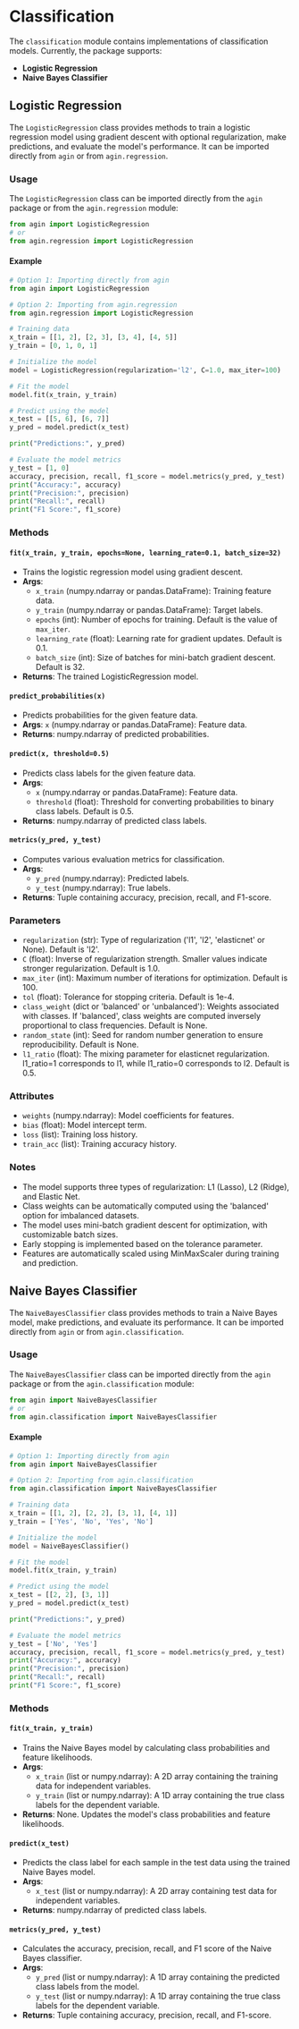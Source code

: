 # **Classification**

The `classification` module contains implementations of classification models. Currently, the package supports:

- **Logistic Regression**
- **Naive Bayes Classifier**

## **Logistic Regression**
The `LogisticRegression` class provides methods to train a logistic regression model using gradient descent with optional regularization, make predictions, and evaluate the model's performance. It can be imported directly from `agin` or from `agin.regression`.

### **Usage**
The `LogisticRegression` class can be imported directly from the `agin` package or from the `agin.regression` module:

```python
from agin import LogisticRegression
# or
from agin.regression import LogisticRegression
```

#### **Example**

```python
# Option 1: Importing directly from agin
from agin import LogisticRegression

# Option 2: Importing from agin.regression
from agin.regression import LogisticRegression

# Training data
x_train = [[1, 2], [2, 3], [3, 4], [4, 5]]
y_train = [0, 1, 0, 1]

# Initialize the model
model = LogisticRegression(regularization='l2', C=1.0, max_iter=100)

# Fit the model
model.fit(x_train, y_train)

# Predict using the model
x_test = [[5, 6], [6, 7]]
y_pred = model.predict(x_test)

print("Predictions:", y_pred)

# Evaluate the model metrics
y_test = [1, 0]
accuracy, precision, recall, f1_score = model.metrics(y_pred, y_test)
print("Accuracy:", accuracy)
print("Precision:", precision)
print("Recall:", recall)
print("F1 Score:", f1_score)
```

### **Methods**
#### **`fit(x_train, y_train, epochs=None, learning_rate=0.1, batch_size=32)`**
   - Trains the logistic regression model using gradient descent.
   - **Args**:
     - `x_train` (numpy.ndarray or pandas.DataFrame): Training feature data.
     - `y_train` (numpy.ndarray or pandas.DataFrame): Target labels.
     - `epochs` (int): Number of epochs for training. Default is the value of `max_iter`.
     - `learning_rate` (float): Learning rate for gradient updates. Default is 0.1.
     - `batch_size` (int): Size of batches for mini-batch gradient descent. Default is 32.
   - **Returns**: The trained LogisticRegression model.

#### **`predict_probabilities(x)`**
   - Predicts probabilities for the given feature data.
   - **Args**: `x` (numpy.ndarray or pandas.DataFrame): Feature data.
   - **Returns**: numpy.ndarray of predicted probabilities.

#### **`predict(x, threshold=0.5)`**
   - Predicts class labels for the given feature data.
   - **Args**:
     - `x` (numpy.ndarray or pandas.DataFrame): Feature data.
     - `threshold` (float): Threshold for converting probabilities to binary class labels. Default is 0.5.
   - **Returns**: numpy.ndarray of predicted class labels.

#### **`metrics(y_pred, y_test)`**
   - Computes various evaluation metrics for classification.
   - **Args**:
     - `y_pred` (numpy.ndarray): Predicted labels.
     - `y_test` (numpy.ndarray): True labels.
   - **Returns**: Tuple containing accuracy, precision, recall, and F1-score.

### **Parameters**
- `regularization` (str): Type of regularization ('l1', 'l2', 'elasticnet' or None). Default is 'l2'.
- `C` (float): Inverse of regularization strength. Smaller values indicate stronger regularization. Default is 1.0.
- `max_iter` (int): Maximum number of iterations for optimization. Default is 100.
- `tol` (float): Tolerance for stopping criteria. Default is 1e-4.
- `class_weight` (dict or 'balanced' or 'unbalanced'): Weights associated with classes. If 'balanced', class weights are computed inversely proportional to class frequencies. Default is None.
- `random_state` (int): Seed for random number generation to ensure reproducibility. Default is None.
- `l1_ratio` (float): The mixing parameter for elasticnet regularization. l1_ratio=1 corresponds to l1, while l1_ratio=0 corresponds to l2. Default is 0.5.

### **Attributes**
- `weights` (numpy.ndarray): Model coefficients for features.
- `bias` (float): Model intercept term.
- `loss` (list): Training loss history.
- `train_acc` (list): Training accuracy history.

### **Notes**
- The model supports three types of regularization: L1 (Lasso), L2 (Ridge), and Elastic Net.
- Class weights can be automatically computed using the 'balanced' option for imbalanced datasets.
- The model uses mini-batch gradient descent for optimization, with customizable batch sizes.
- Early stopping is implemented based on the tolerance parameter.
- Features are automatically scaled using MinMaxScaler during training and prediction.

## **Naive Bayes Classifier**
The `NaiveBayesClassifier` class provides methods to train a Naive Bayes model, make predictions, and evaluate its performance. It can be imported directly from `agin` or from `agin.classification`.

### **Usage**
The `NaiveBayesClassifier` class can be imported directly from the `agin` package or from the `agin.classification` module:

```python
from agin import NaiveBayesClassifier
# or
from agin.classification import NaiveBayesClassifier
```

#### **Example**

```python
# Option 1: Importing directly from agin
from agin import NaiveBayesClassifier

# Option 2: Importing from agin.classification
from agin.classification import NaiveBayesClassifier

# Training data
x_train = [[1, 2], [2, 2], [3, 1], [4, 1]]
y_train = ['Yes', 'No', 'Yes', 'No']

# Initialize the model
model = NaiveBayesClassifier()

# Fit the model
model.fit(x_train, y_train)

# Predict using the model
x_test = [[2, 2], [3, 1]]
y_pred = model.predict(x_test)

print("Predictions:", y_pred)

# Evaluate the model metrics
y_test = ['No', 'Yes']
accuracy, precision, recall, f1_score = model.metrics(y_pred, y_test)
print("Accuracy:", accuracy)
print("Precision:", precision)
print("Recall:", recall)
print("F1 Score:", f1_score)
```

### **Methods**
#### **`fit(x_train, y_train)`**
   - Trains the Naive Bayes model by calculating class probabilities and feature likelihoods.
   - **Args**:
     - `x_train` (list or numpy.ndarray): A 2D array containing the training data for independent variables.
     - `y_train` (list or numpy.ndarray): A 1D array containing the true class labels for the dependent variable.
   - **Returns**: None. Updates the model's class probabilities and feature likelihoods.

#### **`predict(x_test)`**
   - Predicts the class label for each sample in the test data using the trained Naive Bayes model.
   - **Args**:
     - `x_test` (list or numpy.ndarray): A 2D array containing test data for independent variables.
   - **Returns**: numpy.ndarray of predicted class labels.

#### **`metrics(y_pred, y_test)`**
   - Calculates the accuracy, precision, recall, and F1 score of the Naive Bayes classifier.
   - **Args**:
     - `y_pred` (list or numpy.ndarray): A 1D array containing the predicted class labels from the model.
     - `y_test` (list or numpy.ndarray): A 1D array containing the true class labels for the dependent variable.
   - **Returns**: Tuple containing accuracy, precision, recall, and F1-score.

